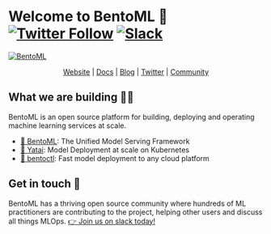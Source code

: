 # Welcome to BentoML 👋  [![Twitter Follow](https://img.shields.io/twitter/follow/bentomlai?style=social)](https://twitter.com/bentomlai) [![Slack](https://img.shields.io/badge/Slack-Join-4A154B?style=social)](https://l.linklyhq.com/l/ktO8)

[![BentoML](https://user-images.githubusercontent.com/489344/178160978-6e13a849-d16a-43b4-9ada-ef30f35922fa.png)](http://bentoml.com)

<div align="center">
<a href="http://bentoml.com">Website</a> | <a href="https://docs.bentoml.org">Docs</a> | <a href="https://modelserving.com">Blog</a> | <a href="https://twitter.com/bentomlai">Twitter</a> | <a href="https://l.linklyhq.com/l/ktO8">Community</a>
</div>

## What we are building 👩‍🍳

BentoML is an open source platform for building, deploying and operating machine learning services at scale.

- [🍱 BentoML](https://github.com/bentoml/BentoML): The Unified Model Serving Framework
- [🦄️ Yatai](https://github.com/bentoml/Yatai): Model Deployment at scale on Kubernetes
- [🚀 bentoctl](https://github.com/bentoml/bentoctl): Fast model deployment to any cloud platform


## Get in touch 💬

BentoML has a thriving open source community where hundreds of ML practitioners are contributing to the project, helping other users and discuss all things MLOps. [👉 Join us on slack today!](https://l.linklyhq.com/l/ktO8)
